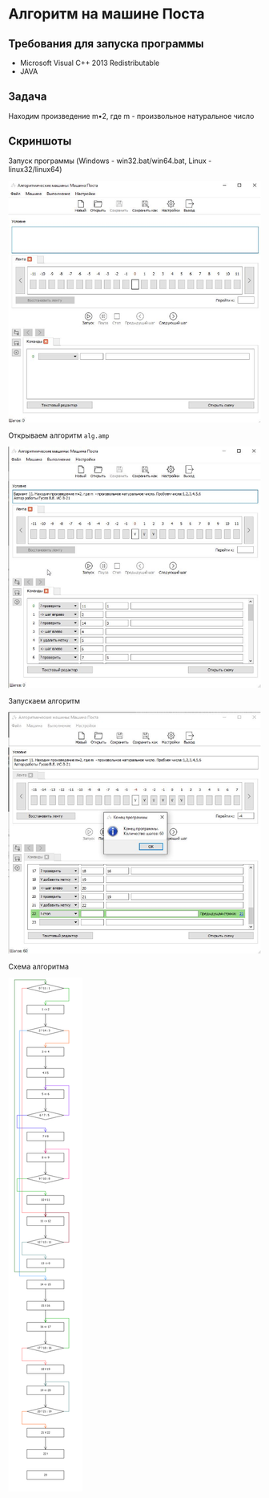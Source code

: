 # Алгоритм на машине Поста
## Требования для запуска программы
* Microsoft Visual C++ 2013 Redistributable
* JAVA

## Задача
Находим произведение m•2, где m  - произвольное натуральное число

## Скриншоты
Запуск программы (Windows - win32.bat/win64.bat, Linux - linux32/linux64)

![](img/1.jpg)

Открываем алгоритм `alg.amp`

![](img/2.jpg)

Запускаем алгоритм

![](img/3.jpg)

Схема алгоритма

![](img/4.jpg)
